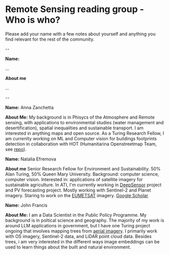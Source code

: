# Remote Sensing reading group - Who is who?

Please add your name with a few notes about yourself and anything you find relevant for the rest of the community.


--

**Name:**

...

**About me**

...


--

**Name:** Anna Zanchetta

**About Me:** My background is in Phisycs of the Atmosphere and Remote sensing, with applications to environmental studies (water management and desertification), spatial inequalities and sustainable transport. I am interested in anything maps and open source.
As a Turing Research Fellow, I am currenlty working on ML and Computer vision for buildings footprints detection in collaboration with HOT (Humanitarina Openstreetmap Team, see [repo](https://github.com/ciupava/fAIr-utilities)).


**Name:** Natalia Efremova

**About me** 
Senior Research Fellow for Environment and Sustainability. 50% Alan Turing, 50% Queen Mary University. Background: computer science, computer vision. Interested in: applications of satellite imagery for sustainable agriculture. 
In ATI, I'm currently working in [DeepSensor](https://www.turing.ac.uk/research/research-projects/deepsensor) project and PV forecasting project. Mostly working with Sentinel-2 and Planet imagery. Staring to work on the [EUMETSAT](https://www.eumetsat.int) imagery. [Google Scholar](https://scholar.google.se/citations?user=7SpjSG4AAAAJ&hl=en)

**Name:** John Francis

**About Me:** I am a Data Scientist in the Public Policy Programme. My background is in poltical science and geography. The majority of my work is around LLM applications in government, but I have one Turing project ongoing that involves mapping trees from [aerial imagery](https://www.turing.ac.uk/research/research-projects/satellite-and-aerial-imagery-government). I primarily work with OS imagery, Sentinel-2 data, and LiDAR point cloud data. Besides trees, i am very interested in the different ways image embeddings can be used to learn things about the built and natural environment.
